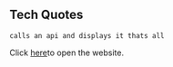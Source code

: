 ## Tech Quotes

    calls an api and displays it thats all

Click [here](https://quotes-daily.netlify.app/)to open the website.

